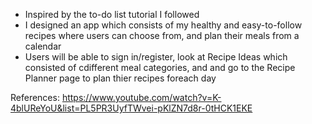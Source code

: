 - Inspired by the to-do list tutorial I followed
- I designed an app which consists of my healthy and easy-to-follow recipes where users can choose from, and plan their meals from
 a calendar
- Users will be able to sign in/register, look at Recipe Ideas which consisted of cdifferent meal categories, and
  and go to the Recipe Planner page to plan thier recipes foreach day 

References:
https://www.youtube.com/watch?v=K-4blUReYoU&list=PL5PR3UyfTWvei-pKlZN7d8r-0tHCK1EKE
